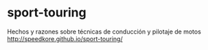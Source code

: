 # sport-touring
Hechos y razones sobre técnicas de conducción y pilotaje de motos
http://speedkore.github.io/sport-touring/
